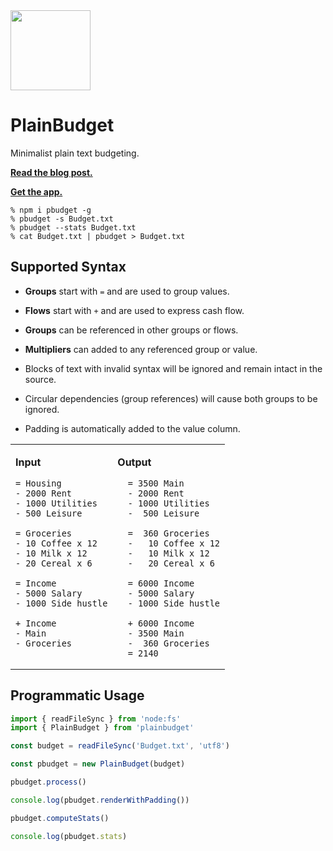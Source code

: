 
<img src="https://github.com/user-attachments/assets/1fa28cd2-230f-47f2-92bb-8b8b4c70ba4f" width="128px">

# PlainBudget

Minimalist plain text budgeting.

[**Read the blog post.**](https://hire.jonasgalvez.com.br/2025/may/8/plainbudget)

[**Get the app.**](https://plainbudget.com/)

```
% npm i pbudget -g
% pbudget -s Budget.txt
% pbudget --stats Budget.txt
% cat Budget.txt | pbudget > Budget.txt
```

## Supported Syntax

- **Groups** start with `=` and are used to group values.

- **Flows** start with `+` and are used to express cash flow.

- **Groups** can be referenced in other groups or flows.

- **Multipliers** can added to any referenced group or value.

- Blocks of text with invalid syntax will be ignored and remain intact in the source.

- Circular dependencies (group references) will cause both groups to be ignored.

- Padding is automatically added to the value column.

<table>
<tr>
<td valign=top>

**Input**

```
= Housing
- 2000 Rent
- 1000 Utilities
- 500 Leisure

= Groceries
- 10 Coffee x 12
- 10 Milk x 12
- 20 Cereal x 6

= Income
- 5000 Salary
- 1000 Side hustle

+ Income
- Main
- Groceries
```

</td>
<td valign=top>

**Output**

```
  = 3500 Main
  - 2000 Rent
  - 1000 Utilities
  -  500 Leisure
  
  =  360 Groceries
  -   10 Coffee x 12
  -   10 Milk x 12
  -   20 Cereal x 6
  
  = 6000 Income
  - 5000 Salary
  - 1000 Side hustle
  
  + 6000 Income
  - 3500 Main
  -  360 Groceries
  = 2140 
```

</td>
</tr>
</table>

## Programmatic Usage

```js
import { readFileSync } from 'node:fs'
import { PlainBudget } from 'plainbudget'

const budget = readFileSync('Budget.txt', 'utf8')

const pbudget = new PlainBudget(budget)

pbudget.process()

console.log(pbudget.renderWithPadding())

pbudget.computeStats()

console.log(pbudget.stats)
```
